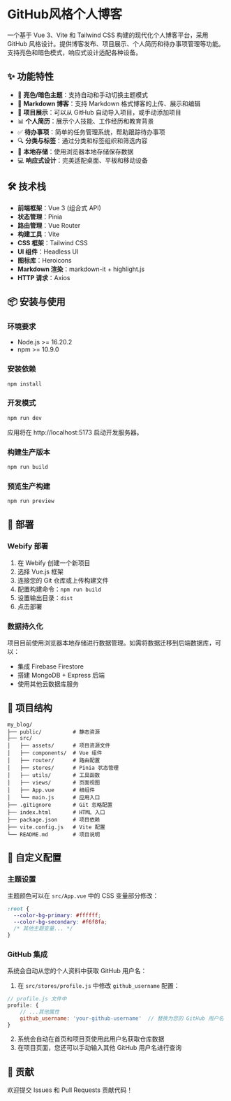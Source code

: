 # GitHub风格个人博客

一个基于 Vue 3、Vite 和 Tailwind CSS 构建的现代化个人博客平台，采用 GitHub 风格设计。提供博客发布、项目展示、个人简历和待办事项管理等功能。支持亮色和暗色模式，响应式设计适配各种设备。


## ✨ 功能特性

- 🌙 **亮色/暗色主题**：支持自动和手动切换主题模式
- 📝 **Markdown 博客**：支持 Markdown 格式博客的上传、展示和编辑
- 🌟 **项目展示**：可以从 GitHub 自动导入项目，或手动添加项目
- 📊 **个人简历**：展示个人技能、工作经历和教育背景
- ✅ **待办事项**：简单的任务管理系统，帮助跟踪待办事项
- 🔍 **分类与标签**：通过分类和标签组织和筛选内容
- 🔄 **本地存储**：使用浏览器本地存储保存数据
- 💻 **响应式设计**：完美适配桌面、平板和移动设备

## 🛠️ 技术栈

- **前端框架**：Vue 3 (组合式 API)
- **状态管理**：Pinia
- **路由管理**：Vue Router
- **构建工具**：Vite
- **CSS 框架**：Tailwind CSS
- **UI 组件**：Headless UI
- **图标库**：Heroicons
- **Markdown 渲染**：markdown-it + highlight.js
- **HTTP 请求**：Axios

## 📦 安装与使用

### 环境要求

- Node.js >= 16.20.2
- npm >= 10.9.0

### 安装依赖

```bash
npm install
```

### 开发模式

```bash
npm run dev
```

应用将在 http://localhost:5173 启动开发服务器。

### 构建生产版本

```bash
npm run build
```

### 预览生产构建

```bash
npm run preview
```

## 🚀 部署

### Webify 部署

1. 在 Webify 创建一个新项目
2. 选择 Vue.js 框架
3. 连接您的 Git 仓库或上传构建文件
4. 配置构建命令：`npm run build`
5. 设置输出目录：`dist`
6. 点击部署

### 数据持久化

项目目前使用浏览器本地存储进行数据管理。如需将数据迁移到后端数据库，可以：

- 集成 Firebase Firestore
- 搭建 MongoDB + Express 后端
- 使用其他云数据库服务

## 📄 项目结构

```
my_blog/
├── public/          # 静态资源
├── src/
│   ├── assets/      # 项目资源文件
│   ├── components/  # Vue 组件
│   ├── router/      # 路由配置
│   ├── stores/      # Pinia 状态管理
│   ├── utils/       # 工具函数
│   ├── views/       # 页面视图
│   ├── App.vue      # 根组件
│   └── main.js      # 应用入口
├── .gitignore       # Git 忽略配置
├── index.html       # HTML 入口
├── package.json     # 项目依赖
├── vite.config.js   # Vite 配置
└── README.md        # 项目说明
```

## 🔧 自定义配置

### 主题设置

主题颜色可以在 `src/App.vue` 中的 CSS 变量部分修改：

```css
:root {
  --color-bg-primary: #ffffff;
  --color-bg-secondary: #f6f8fa;
  /* 其他主题变量... */
}
```

### GitHub 集成

系统会自动从您的个人资料中获取 GitHub 用户名：

1. 在 `src/stores/profile.js` 中修改 `github_username` 配置：

```javascript
// profile.js 文件中
profile: {
    // ...其他属性
    github_username: 'your-github-username'  // 替换为您的 GitHub 用户名
}
```

2. 系统会自动在首页和项目页使用此用户名获取仓库数据
3. 在项目页面，您还可以手动输入其他 GitHub 用户名进行查询

## 🙏 贡献

欢迎提交 Issues 和 Pull Requests 贡献代码！
